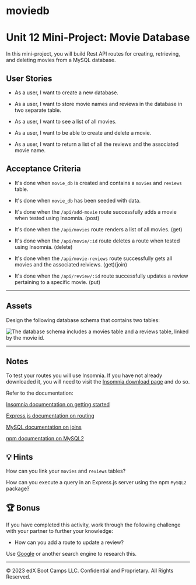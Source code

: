 # moviedb

# Unit 12 Mini-Project: Movie Database

In this mini-project, you will build Rest API routes for creating, retrieving, and deleting movies from a MySQL database.

## User Stories

* As a user, I want to create a new database.

* As a user, I want to store movie names and reviews in the database in two separate table.

* As a user, I want to see a list of all movies.

* As a user, I want to be able to create and delete a movie.

* As a user, I want to return a list of all the reviews and the associated movie name.

## Acceptance Criteria

* It's done when `movie_db` is created and contains a `movies` and `reviews` table.

* It's done when `movie_db` has been seeded with data.


* It's done when the `/api/add-movie` route successfully adds a movie when tested using Insomnia. (post)

* It's done when the `/api/movies` route renders a list of all movies. (get)

* It's done when the `/api/movie/:id` route deletes a route when tested using Insomnia. (delete)


* It's done when the `/api/movie-reviews` route successfully gets all movies and the associated reiviews. (get)(join)

* It's done when the `/api/review/:id` route successfully updates a review pertaining to a specific movie. (put)



---

## Assets

Design the following database schema that contains two tables:

![The database schema includes a movies table and a reviews table, linked by the movie id.](./assets/image_1.png)

---

## Notes

To test your routes you will use Insomnia. If you have not already downloaded it, you will need to visit the [Insomnia download page](https://insomnia.rest/download) and do so.

Refer to the documentation:

[Insomnia documentation on getting started](https://support.insomnia.rest/category/152-using-insomnia)

[Express.js documentation on routing](https://expressjs.com/en/guide/routing.html)

[MySQL documentation on joins](https://dev.mysql.com/doc/refman/8.0/en/join.html)

[npm documentation on MySQL2](https://www.npmjs.com/package/mysql2)

## 💡 Hints

How can you link your `movies` and `reviews` tables?

How can you execute a query in an Express.js server using the npm `MySQL2` package?

## 🏆 Bonus

If you have completed this activity, work through the following challenge with your partner to further your knowledge:

* How can you add a route to update a review?

Use [Google](www.google.com) or another search engine to research this.

---
© 2023 edX Boot Camps LLC. Confidential and Proprietary. All Rights Reserved.
